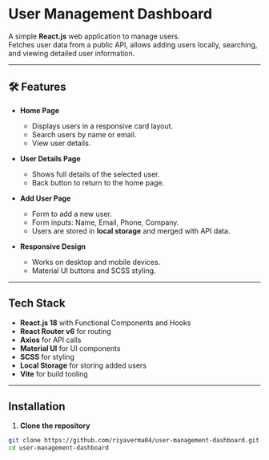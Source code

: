 # User Management Dashboard

A simple **React.js** web application to manage users.  
Fetches user data from a public API, allows adding users locally, searching, and viewing detailed user information.

---



## 🛠️ Features

- **Home Page**
  - Displays users in a responsive card layout.
  - Search users by name or email.
  - View user details.

- **User Details Page**
  - Shows full details of the selected user.
  - Back button to return to the home page.

- **Add User Page**
  - Form to add a new user.
  - Form inputs: Name, Email, Phone, Company.
  - Users are stored in **local storage** and merged with API data.

- **Responsive Design**
  - Works on desktop and mobile devices.
  - Material UI buttons and SCSS styling.

---



##  Tech Stack

- **React.js 18** with Functional Components and Hooks  
- **React Router v6** for routing  
- **Axios** for API calls  
- **Material UI** for UI components  
- **SCSS** for styling  
- **Local Storage** for storing added users  
- **Vite** for build tooling

---

##  Installation

1. **Clone the repository**

```bash
git clone https://github.com/riyaverma04/user-management-dashboard.git
cd user-management-dashboard
